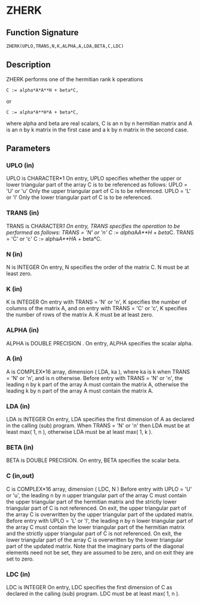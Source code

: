# ZHERK

## Function Signature

```fortran
ZHERK(UPLO,TRANS,N,K,ALPHA,A,LDA,BETA,C,LDC)
```

## Description


 ZHERK  performs one of the hermitian rank k operations

    C := alpha*A*A**H + beta*C,

 or

    C := alpha*A**H*A + beta*C,

 where  alpha and beta  are  real scalars,  C is an  n by n  hermitian
 matrix and  A  is an  n by k  matrix in the  first case and a  k by n
 matrix in the second case.

## Parameters

### UPLO (in)

UPLO is CHARACTER*1 On entry, UPLO specifies whether the upper or lower triangular part of the array C is to be referenced as follows: UPLO = 'U' or 'u' Only the upper triangular part of C is to be referenced. UPLO = 'L' or 'l' Only the lower triangular part of C is to be referenced.

### TRANS (in)

TRANS is CHARACTER*1 On entry, TRANS specifies the operation to be performed as follows: TRANS = 'N' or 'n' C := alpha*A*A**H + beta*C. TRANS = 'C' or 'c' C := alpha*A**H*A + beta*C.

### N (in)

N is INTEGER On entry, N specifies the order of the matrix C. N must be at least zero.

### K (in)

K is INTEGER On entry with TRANS = 'N' or 'n', K specifies the number of columns of the matrix A, and on entry with TRANS = 'C' or 'c', K specifies the number of rows of the matrix A. K must be at least zero.

### ALPHA (in)

ALPHA is DOUBLE PRECISION . On entry, ALPHA specifies the scalar alpha.

### A (in)

A is COMPLEX*16 array, dimension ( LDA, ka ), where ka is k when TRANS = 'N' or 'n', and is n otherwise. Before entry with TRANS = 'N' or 'n', the leading n by k part of the array A must contain the matrix A, otherwise the leading k by n part of the array A must contain the matrix A.

### LDA (in)

LDA is INTEGER On entry, LDA specifies the first dimension of A as declared in the calling (sub) program. When TRANS = 'N' or 'n' then LDA must be at least max( 1, n ), otherwise LDA must be at least max( 1, k ).

### BETA (in)

BETA is DOUBLE PRECISION. On entry, BETA specifies the scalar beta.

### C (in,out)

C is COMPLEX*16 array, dimension ( LDC, N ) Before entry with UPLO = 'U' or 'u', the leading n by n upper triangular part of the array C must contain the upper triangular part of the hermitian matrix and the strictly lower triangular part of C is not referenced. On exit, the upper triangular part of the array C is overwritten by the upper triangular part of the updated matrix. Before entry with UPLO = 'L' or 'l', the leading n by n lower triangular part of the array C must contain the lower triangular part of the hermitian matrix and the strictly upper triangular part of C is not referenced. On exit, the lower triangular part of the array C is overwritten by the lower triangular part of the updated matrix. Note that the imaginary parts of the diagonal elements need not be set, they are assumed to be zero, and on exit they are set to zero.

### LDC (in)

LDC is INTEGER On entry, LDC specifies the first dimension of C as declared in the calling (sub) program. LDC must be at least max( 1, n ).

